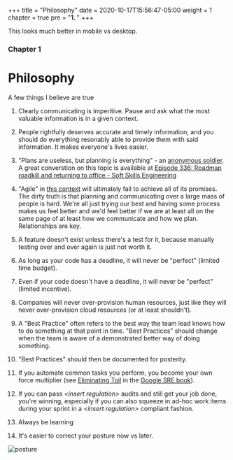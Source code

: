 +++
title = "Philosophy"
date = 2020-10-17T15:56:47-05:00
weight = 1
chapter = true
pre = "<b>1. </b>"
+++

This looks much better in mobile vs desktop.

### Chapter 1

# Philosophy

A few things I believe are true

1. Clearly communicating is imperitive. Pause and ask what the most valuable information is in a given context.

2. People rightfully deserves accurate and timely information, and you should do everything resonably able to provide them with said information. It makes everyone's lives easier.

3. "Plans are useless, but planning is everything" - an [anonymous soldier](https://quoteinvestigator.com/2017/11/18/planning/). A great converstion on this topic is available at [Episode 336: Roadmap roadkill and returning to office - Soft Skills Engineering](https://softskills.audio/2022/12/26/episode-336-roadmap-roadkill-and-returning-to-office/)

4. "Agile" in [this context](https://twitter.com/djryan/status/1315063072852242434?s=20) will ultimately fail to achieve all of its promises. The dirty truth is that planning and communicating over a large mass of people is hard. We're all just trying our best and having some process makes us feel better and we'd feel better if we are at least all on the same page of at least how we communicate and how we plan. Relationships are key.

5. A feature doesn't exist unless there's a test for it, because manually testing over and over again is just not worth it.

6. As long as your code has a deadline, it will never be "perfect" (limited time budget).

7. Even if your code doesn't have a deadline, it will never be "perfect" (limited incentive).

8. Companies will never over-provision human resources, just like they will never over-provision cloud resources (or at least shouldn't).

9. A "Best Practice" often refers to the best way the team lead knows how to do something at that point in time. "Best Practices" should change when the team is aware of a demonstrated better way of doing something.

10. "Best Practices" should then be documented for posterity.

11. If you automate common tasks you perform, you become your own force multiplier (see [Eliminating Toil](https://landing.google.com/sre/sre-book/chapters/eliminating-toil/) in the [Google SRE book](https://landing.google.com/sre/sre-book/toc/index.html)).

12.  If you can pass *\<insert regulation\>* audits and still get your job done, you're winning, especially if you can also squeeze in ad-hoc work items during your sprint in a *\<insert regulation\>* compliant fashion.

13. Always be learning

14. It's easier to correct your posture now vs later.

![posture](https://media1.tenor.com/images/4349fd187ea1be3fc51eea762c074332/tenor.gif?itemid=12592177)